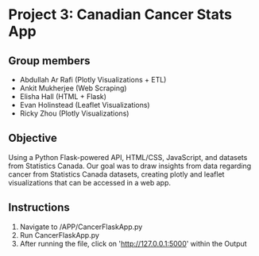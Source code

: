 # Project 3: Canadian Cancer Stats App
## Group members
- Abdullah Ar Rafi (Plotly Visualizations + ETL)
- Ankit Mukherjee (Web Scraping)
- Elisha Hall (HTML + Flask)
- Evan Holinstead (Leaflet Visualizations)
- Ricky Zhou (Plotly Visualizations) 

## Objective
Using a Python Flask-powered API, HTML/CSS, JavaScript, and datasets from Statistics Canada. Our goal was to draw insights from data regarding cancer from Statistics Canada datasets, creating plotly and leaflet visualizations that can be accessed in a web app. 

## Instructions

1. Navigate to /APP/CancerFlaskApp.py
2. Run CancerFlaskApp.py
3. After running the file, click on 'http://127.0.0.1:5000' within the Output 


